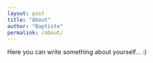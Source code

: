 ```yaml
---
layout: post
title: "About"
author: "Baptiste"
permalink: /about/
---
```


Here you can write something about yourself... :)

